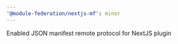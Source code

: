 ```yaml
---
'@module-federation/nextjs-mf': minor
---
```


Enabled JSON manifest remote protocol for NextJS plugin
